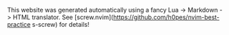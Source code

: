 This website was generated automatically using
a fancy Lua -> Markdown -> HTML translator. See
[screw.nvim](https://github.com/h0pes/nvim-best-practice
s-screw) for details!
